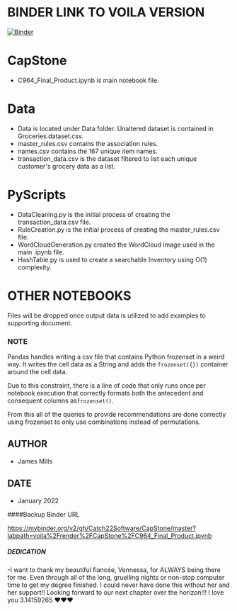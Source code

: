 # BINDER LINK TO VOILA VERSION
[![Binder](https://mybinder.org/badge_logo.svg)](https://mybinder.org/v2/gh/Catch22Software/CapStone/master?labpath=voila%2Frender%2FCapStone%2FC964_Final_Product.ipynb)

# CapStone
- C964_Final_Product.ipynb is main notebook file.

# Data
- Data is located under Data folder. Unaltered dataset is contained in Groceries.dataset.csv.
- master_rules.csv contains the association rules.
- names.csv contains the 167 unique item names.
- transaction_data.csv is the dataset filtered to list each unique customer's grocery data as a list.

# PyScripts
- DataCleaning.py is the initial process of creating the transaction_data.csv file.
- RuleCreation.py is the initial process of creating the master_rules.csv file.
- WordCloudGeneration.py created the WordCloud image used in the main .ipynb file.
- HashTable.py is used to create a searchable Inventory using O(1) complexity.

# OTHER NOTEBOOKS

Files will be dropped once output data is utilized to add examples to supporting document.


### NOTE

Pandas handles writing a csv file that contains Python frozenset in a weird way.
It writes the cell data as a String and adds the `frozenset({})` container around
the cell data.

Due to this constraint, there is a line of code that only runs once per notebook
execution that correctly formats both the antecedent and consequent 
columns as`frozenset()`.

From this all of the queries to provide recommendations are done correctly using
frozenset to only use combinations instead of permutations.


## AUTHOR
- James Mills
## DATE
- January 2022

####Backup Binder URL

https://mybinder.org/v2/gh/Catch22Software/CapStone/master?labpath=voila%2Frender%2FCapStone%2FC964_Final_Product.ipynb

##### DEDICATION
-I want to thank my beautiful fiancée, Vennessa, for ALWAYS being there for me. Even
through all of the long, gruelling nights or non-stop computer time to get my degree
finished. I could never have done this without her and her support!! Looking forward
to our next chapter over the horizon!!! I love you 
3.14159265 ♥♥♥
